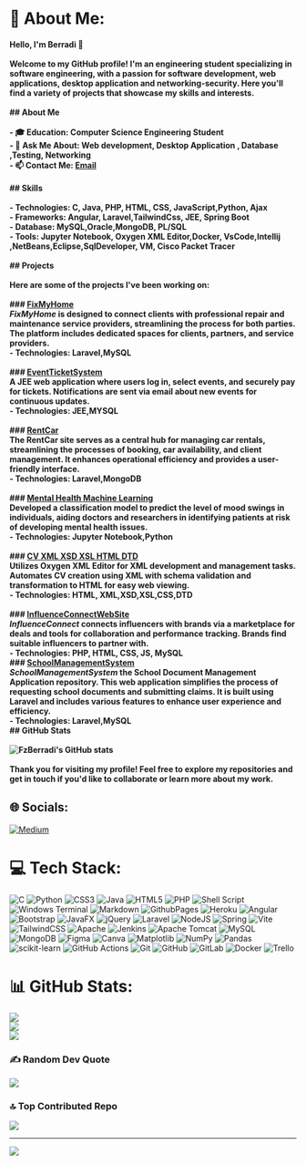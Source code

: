 # 💫 About Me:
#### Hello, I'm  Berradi 👋<br><br>Welcome to my GitHub profile! I'm an engineering student specializing in software engineering, with a passion for software development, web applications, desktop application and networking-security. Here you'll find a variety of projects that showcase my skills and interests.<br><br>## About Me<br><br>- 🎓 **Education:** Computer Science Engineering Student<br>- 💬 **Ask Me About:** Web development, Desktop Application , Database ,Testing, Networking<br>- 📫 **Contact Me:** [Email](mailto:fatimazohraberradi1@gmail.com)<br><br>## Skills<br><br>- **Technologies:** C, Java, PHP, HTML, CSS, JavaScript,Python, Ajax<br>- **Frameworks:** Angular, Laravel,TailwindCss, JEE, Spring Boot<br>- **Database:** MySQL,Oracle,MongoDB, PL/SQL<br>- **Tools:** Jupyter Notebook, Oxygen XML Editor,Docker, VsCode,Intellij ,NetBeans,Eclipse,SqlDeveloper, VM, Cisco Packet Tracer<br><br>## Projects<br><br>Here are some of the projects I've been working on:<br><br>### [FixMyHome](https://github.com/FzBerradi/FixMyHome)<br>*FixMyHome* is designed to connect clients with professional repair and maintenance service providers, streamlining the process for both parties. The platform includes dedicated spaces for clients, partners, and service providers.<br>- **Technologies:** Laravel,MySQL<br><br>### [EventTicketSystem](https://github.com/FzBerradi/EventTicketSystem)<br>A JEE web application where users log in, select events, and securely pay for tickets. Notifications are sent via email about new events for continuous updates.<br>- **Technologies:** JEE,MYSQL<br><br>### [RentCar](https://github.com/FzBerradi/RentCar)<br>The RentCar site serves as a central hub for managing car rentals, streamlining the processes of booking, car availability, and client management. It enhances operational efficiency and provides a user-friendly interface.<br>- **Technologies:** Laravel,MongoDB<br><br>### [Mental Health Machine Learning](https://github.com/FzBerradi/Mental_Health_Maching_Learning)<br>Developed a classification model to predict the level of mood swings in individuals, aiding doctors and researchers in identifying patients at risk of developing mental health issues.<br>- **Technologies:** Jupyter Notebook,Python<br><br>### [CV XML XSD XSL HTML DTD](https://github.com/FzBerradi/CV_XML_XSD_XSL_HTML_DTD)<br>Utilizes Oxygen XML Editor for XML development and management tasks. Automates CV creation using XML with schema validation and transformation to HTML for easy web viewing.<br>- **Technologies:** HTML, XML,XSD,XSL,CSS,DTD<br><br>### [InfluenceConnectWebSite](https://github.com/FzBerradi/InfluenceConnectWebSite)<br>*InfluenceConnect* connects influencers with brands via a marketplace for deals and tools for collaboration and performance tracking. Brands find suitable influencers to partner with.<br>- **Technologies:** PHP, HTML, CSS, JS, MySQL<br>### [SchoolManagementSystem](https://github.com/FzBerradi/SchoolManagementSystem)<br>*SchoolManagementSystem* the School Document Management Application repository. This web application simplifies the process of requesting school documents and submitting claims. It is built using Laravel and includes various features to enhance user experience and efficiency.<br>- **Technologies:** Laravel,MySQL<br>## GitHub Stats<br><br>![FzBerradi's GitHub stats](https://github-readme-stats.vercel.app/api?username=FzBerradi&show_icons=true&theme=radical)<br><br>Thank you for visiting my profile! Feel free to explore my repositories and get in touch if you'd like to collaborate or learn more about my work.<br>


## 🌐 Socials:
[![Medium](https://img.shields.io/badge/Medium-12100E?logo=medium&logoColor=white)](https://medium.com/@https://fatimazahraberradi.medium.com/) 

# 💻 Tech Stack:
![C](https://img.shields.io/badge/c-%2300599C.svg?style=for-the-badge&logo=c&logoColor=white) ![Python](https://img.shields.io/badge/python-3670A0?style=for-the-badge&logo=python&logoColor=ffdd54) ![CSS3](https://img.shields.io/badge/css3-%231572B6.svg?style=for-the-badge&logo=css3&logoColor=white) ![Java](https://img.shields.io/badge/java-%23ED8B00.svg?style=for-the-badge&logo=openjdk&logoColor=white) ![HTML5](https://img.shields.io/badge/html5-%23E34F26.svg?style=for-the-badge&logo=html5&logoColor=white) ![PHP](https://img.shields.io/badge/php-%23777BB4.svg?style=for-the-badge&logo=php&logoColor=white) ![Shell Script](https://img.shields.io/badge/shell_script-%23121011.svg?style=for-the-badge&logo=gnu-bash&logoColor=white) ![Windows Terminal](https://img.shields.io/badge/Windows%20Terminal-%234D4D4D.svg?style=for-the-badge&logo=windows-terminal&logoColor=white) ![Markdown](https://img.shields.io/badge/markdown-%23000000.svg?style=for-the-badge&logo=markdown&logoColor=white) ![GithubPages](https://img.shields.io/badge/github%20pages-121013?style=for-the-badge&logo=github&logoColor=white) ![Heroku](https://img.shields.io/badge/heroku-%23430098.svg?style=for-the-badge&logo=heroku&logoColor=white) ![Angular](https://img.shields.io/badge/angular-%23DD0031.svg?style=for-the-badge&logo=angular&logoColor=white) ![Bootstrap](https://img.shields.io/badge/bootstrap-%238511FA.svg?style=for-the-badge&logo=bootstrap&logoColor=white) ![JavaFX](https://img.shields.io/badge/javafx-%23FF0000.svg?style=for-the-badge&logo=javafx&logoColor=white) ![jQuery](https://img.shields.io/badge/jquery-%230769AD.svg?style=for-the-badge&logo=jquery&logoColor=white) ![Laravel](https://img.shields.io/badge/laravel-%23FF2D20.svg?style=for-the-badge&logo=laravel&logoColor=white) ![NodeJS](https://img.shields.io/badge/node.js-6DA55F?style=for-the-badge&logo=node.js&logoColor=white) ![Spring](https://img.shields.io/badge/spring-%236DB33F.svg?style=for-the-badge&logo=spring&logoColor=white) ![Vite](https://img.shields.io/badge/vite-%23646CFF.svg?style=for-the-badge&logo=vite&logoColor=white) ![TailwindCSS](https://img.shields.io/badge/tailwindcss-%2338B2AC.svg?style=for-the-badge&logo=tailwind-css&logoColor=white) ![Apache](https://img.shields.io/badge/apache-%23D42029.svg?style=for-the-badge&logo=apache&logoColor=white) ![Jenkins](https://img.shields.io/badge/jenkins-%232C5263.svg?style=for-the-badge&logo=jenkins&logoColor=white) ![Apache Tomcat](https://img.shields.io/badge/apache%20tomcat-%23F8DC75.svg?style=for-the-badge&logo=apache-tomcat&logoColor=black) ![MySQL](https://img.shields.io/badge/mysql-4479A1.svg?style=for-the-badge&logo=mysql&logoColor=white) ![MongoDB](https://img.shields.io/badge/MongoDB-%234ea94b.svg?style=for-the-badge&logo=mongodb&logoColor=white) ![Figma](https://img.shields.io/badge/figma-%23F24E1E.svg?style=for-the-badge&logo=figma&logoColor=white) ![Canva](https://img.shields.io/badge/Canva-%2300C4CC.svg?style=for-the-badge&logo=Canva&logoColor=white) ![Matplotlib](https://img.shields.io/badge/Matplotlib-%23ffffff.svg?style=for-the-badge&logo=Matplotlib&logoColor=black) ![NumPy](https://img.shields.io/badge/numpy-%23013243.svg?style=for-the-badge&logo=numpy&logoColor=white) ![Pandas](https://img.shields.io/badge/pandas-%23150458.svg?style=for-the-badge&logo=pandas&logoColor=white) ![scikit-learn](https://img.shields.io/badge/scikit--learn-%23F7931E.svg?style=for-the-badge&logo=scikit-learn&logoColor=white) ![GitHub Actions](https://img.shields.io/badge/github%20actions-%232671E5.svg?style=for-the-badge&logo=githubactions&logoColor=white) ![Git](https://img.shields.io/badge/git-%23F05033.svg?style=for-the-badge&logo=git&logoColor=white) ![GitHub](https://img.shields.io/badge/github-%23121011.svg?style=for-the-badge&logo=github&logoColor=white) ![GitLab](https://img.shields.io/badge/gitlab-%23181717.svg?style=for-the-badge&logo=gitlab&logoColor=white) ![Docker](https://img.shields.io/badge/docker-%230db7ed.svg?style=for-the-badge&logo=docker&logoColor=white) ![Trello](https://img.shields.io/badge/Trello-%23026AA7.svg?style=for-the-badge&logo=Trello&logoColor=white)
# 📊 GitHub Stats:
![](https://github-readme-stats.vercel.app/api?username=FzBerradi&theme=dark&hide_border=false&include_all_commits=false&count_private=false)<br/>
![](https://github-readme-streak-stats.herokuapp.com/?user=FzBerradi&theme=dark&hide_border=false)<br/>
![](https://github-readme-stats.vercel.app/api/top-langs/?username=FzBerradi&theme=dark&hide_border=false&include_all_commits=false&count_private=false&layout=compact)

### ✍️ Random Dev Quote
![](https://quotes-github-readme.vercel.app/api?type=horizontal&theme=radical)

### 🔝 Top Contributed Repo
![](https://github-contributor-stats.vercel.app/api?username=FzBerradi&limit=5&theme=noctis_minimus&combine_all_yearly_contributions=true)

---
[![](https://visitcount.itsvg.in/api?id=FzBerradi&icon=0&color=6)](https://visitcount.itsvg.in)

<!-- Proudly created with GPRM ( https://gprm.itsvg.in ) -->
